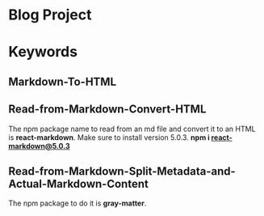 # Blog Project

# Keywords
## Markdown-To-HTML
## Read-from-Markdown-Convert-HTML
The npm package name to read from an md file and convert it to an HTML is **react-markdown**. Make sure to install version 5.0.3. **npm i react-markdown@5.0.3**
## Read-from-Markdown-Split-Metadata-and-Actual-Markdown-Content
The npm package to do it is **gray-matter**.